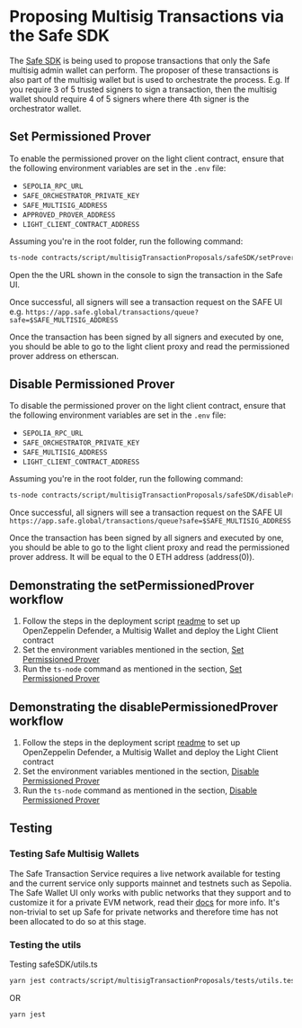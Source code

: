 # Proposing Multisig Transactions via the Safe SDK

The [Safe SDK](https://github.com/safe-global/safe-core-sdk/blob/main/guides/integrating-the-safe-core-sdk.md) is being
used to propose transactions that only the Safe multisig admin wallet can perform. The proposer of these transactions is
also part of the multisig wallet but is used to orchestrate the process. E.g. If you require 3 of 5 trusted signers to
sign a transaction, then the multisig wallet should require 4 of 5 signers where there 4th signer is the orchestrator
wallet.

## Set Permissioned Prover

To enable the permissioned prover on the light client contract, ensure that the following environment variables are set
in the `.env` file:

- `SEPOLIA_RPC_URL`
- `SAFE_ORCHESTRATOR_PRIVATE_KEY`
- `SAFE_MULTISIG_ADDRESS`
- `APPROVED_PROVER_ADDRESS`
- `LIGHT_CLIENT_CONTRACT_ADDRESS`

Assuming you're in the root folder, run the following command:

```bash
ts-node contracts/script/multisigTransactionProposals/safeSDK/setProverProposal.ts
```

Open the the URL shown in the console to sign the transaction in the Safe UI.

Once successful, all signers will see a transaction request on the SAFE UI e.g.
`https://app.safe.global/transactions/queue?safe=$SAFE_MULTISIG_ADDRESS`

Once the transaction has been signed by all signers and executed by one, you should be able to go to the light client
proxy and read the permissioned prover address on etherscan.

## Disable Permissioned Prover

To disable the permissioned prover on the light client contract, ensure that the following environment variables are set
in the `.env` file:

- `SEPOLIA_RPC_URL`
- `SAFE_ORCHESTRATOR_PRIVATE_KEY`
- `SAFE_MULTISIG_ADDRESS`
- `LIGHT_CLIENT_CONTRACT_ADDRESS`

Assuming you're in the root folder, run the following command:

```bash
ts-node contracts/script/multisigTransactionProposals/safeSDK/disableProverProposal.ts
```

Once successful, all signers will see a transaction request on the SAFE UI
`https://app.safe.global/transactions/queue?safe=$SAFE_MULTISIG_ADDRESS`

Once the transaction has been signed by all signers and executed by one, you should be able to go to the light client
proxy and read the permissioned prover address. It will be equal to the 0 ETH address (address(0)).

## Demonstrating the setPermissionedProver workflow

1. Follow the steps in the deployment script [readme](../../contracts/script/README.md) to set up OpenZeppelin Defender,
   a Multisig Wallet and deploy the Light Client contract
2. Set the environment variables mentioned in the section, [Set Permissioned Prover](#set-permissioned-prover)
3. Run the `ts-node` command as mentioned in the section, [Set Permissioned Prover](#set-permissioned-prover)

## Demonstrating the disablePermissionedProver workflow

1. Follow the steps in the deployment script [readme](../../contracts/script/README.md) to set up OpenZeppelin Defender,
   a Multisig Wallet and deploy the Light Client contract
2. Set the environment variables mentioned in the section, [Disable Permissioned Prover](#disable-permissioned-prover)
3. Run the `ts-node` command as mentioned in the section, [Disable Permissioned Prover](#disable-permissioned-prover)

## Testing

### Testing Safe Multisig Wallets

The Safe Transaction Service requires a live network available for testing and the current service only supports mainnet
and testnets such as Sepolia. The Safe Wallet UI only works with public networks that they support and to customize it
for a private EVM network, read their [docs](https://help.safe.global/en/articles/40795-supported-networks) for more
info. It's non-trivial to set up Safe for private networks and therefore time has not been allocated to do so at this
stage.

### Testing the utils

Testing safeSDK/utils.ts

```bash
yarn jest contracts/script/multisigTransactionProposals/tests/utils.test.ts
```

OR

```bash
yarn jest
```
